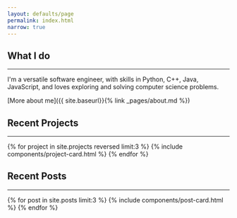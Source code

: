 ```yaml
---
layout: defaults/page
permalink: index.html
narrow: true
---
```


## What I do
<hr />

I'm a versatile software engineer, with skills in Python, C++, Java, JavaScript, and loves exploring and solving computer science problems.

[More about me]({{ site.baseurl}}{% link _pages/about.md %})

## Recent Projects
<hr />

{% for project in site.projects reversed limit:3 %}
{% include components/project-card.html %}
{% endfor %}


## Recent Posts

<hr />

{% for post in site.posts limit:3 %}
{% include components/post-card.html %}
{% endfor %}
